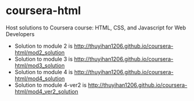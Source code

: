 # coursera-html
Host solutions to Coursera course: HTML, CSS, and Javascript for Web Developers

* Solution to module 2 is http://thuyihan1206.github.io/coursera-html/mod2_solution
* Solution to module 3 is http://thuyihan1206.github.io/coursera-html/mod3_solution
* Solution to module 4 is http://thuyihan1206.github.io/coursera-html/mod4_solution
* Solution to module 4-ver2 is http://thuyihan1206.github.io/coursera-html/mod4_ver2_solution
